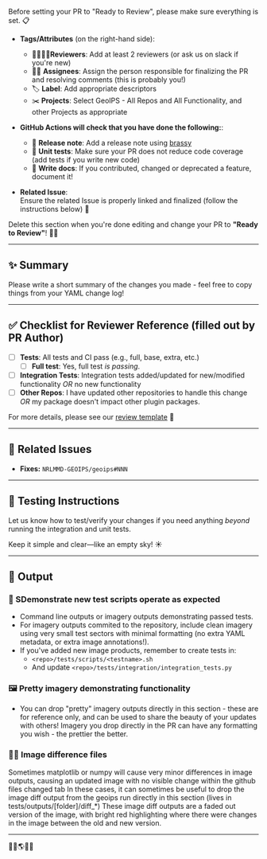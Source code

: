 <!-- 💖✨ PULL REQUEST CHECKLIST ✨💖 -->

Before setting your PR to "Ready to Review", please make sure everything is set. 📋 

- **Tags/Attributes** (on the right-hand side):
  - 👩‍💻👨‍💻**Reviewers**: Add at least 2 reviewers (or ask us on slack if you're new)
  - 😵‍💫 **Assignees**: Assign the person responsible for finalizing the PR and resolving comments (this is probably you!)
  - 🏷️ **Label**: Add appropriate descriptors
  - ✂️ **Projects**: Select GeoIPS - All Repos and All Functionality, and other Projects as appropriate

 
- **GitHub Actions will check that you have done the following:**:
  - 🧠  **Release note**: Add a release note using [brassy](https://github.com/biosafetylvl5/brassy)
  - 🧪 **Unit tests**: Make sure your PR does not reduce code coverage (add tests if you write new code)
  - 📝 **Write docs**: If you contributed, changed or deprecated a feature, document it!

- **Related Issue**:  
  Ensure the related Issue is properly linked and finalized (follow the instructions below) 🔗

Delete this section when you're done editing and change your PR to **"Ready to Review"**! 🌈🐱

---

## ✨ Summary

Please write a short summary of the changes you made - feel free to copy things from your YAML change log!

---

## ✅ Checklist for Reviewer Reference (filled out by PR Author)

- [ ] **Tests**: All tests and CI pass (e.g., full, base, extra, etc.)
    - [ ] **Full test**: Yes, full test *is passing*.
- [ ] **Integration Tests**: Integration tests added/updated for new/modified functionality *OR* no new functionality
- [ ] **Other Repos**: I have updated other repositories to handle this change *OR* my package doesn't impact other plugin packages.

For more details, please see our [review template](https://github.com/NRLMMD-GEOIPS/.github/blob/main/.github/review-template.md) 💌

---



## 🔗 Related Issues

- **Fixes:** `NRLMMD-GEOIPS/geoips#NNN`  
  <!-- You can point to multiple issues or issues in another repository if needed! -->

---

## 🧪 Testing Instructions

Let us know how to test/verify your changes if you need anything *beyond* running the integration and unit tests.

Keep it simple and clear—like an empty sky! ☀️

---

## 📸 Output 

### 🧪 SDemonstrate new test scripts operate as expected
- Command line outputs or imagery outputs demonstrating passed tests.
- For imagery outputs commited to the repository, include clean imagery using very small test sectors with minimal formatting (no extra YAML metadata, or extra image annotations!).
- If you've added new image products, remember to create tests in:
  - `<repo>/tests/scripts/<testname>.sh`
  - And update `<repo>/tests/integration/integration_tests.py`

### 🖼️ Pretty imagery demonstrating functionality

- You can drop "pretty" imagery outputs directly in this section - these are for reference only, and can be used to share the beauty of your updates with others! Imagery you drop directly in the PR can have any formatting you wish - the prettier the better.

### 🧙🔎 Image difference files

Sometimes matplotlib or numpy will cause very minor differences in image outputs, causing an updated image with no visible change within the github files changed tab
In these cases, it can sometimes be useful to drop the image diff output from the geoips run directly in this section (lives in tests/outputs/[folder]/diff_*)
These image diff outputs are a faded out version of the image, with bright red highlighting where there were changes in the image between the old and new version.

---

💖🌟🌎🌟💖
